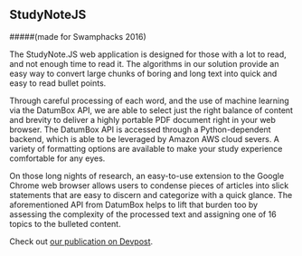 ## StudyNoteJS 
#####(made for Swamphacks 2016)

The StudyNote.JS web application is designed for those with a lot to read, and not enough time to read it. The algorithms in our solution provide an easy way to convert large chunks of boring and long text into quick and easy to read bullet points.

Through careful processing of each word, and the use of machine learning via the DatumBox API, we are able to select just the right balance of content and brevity to deliver a highly portable PDF document right in your web browser. The DatumBox API is accessed through a Python-dependent backend, which is able to be leveraged by Amazon AWS cloud severs. A variety of formatting options are available to make your study experience comfortable for any eyes.

On those long nights of research, an easy-to-use extension to the Google Chrome web browser allows users to condense pieces of articles into slick statements that are easy to discern and categorize with a quick glance. The aforementioned API from DatumBox helps to lift that burden too by assessing the complexity of the processed text and assigning one of 16 topics to the bulleted content.

Check out  [our publication on Devpost](http://devpost.com/software/studynote-js).
